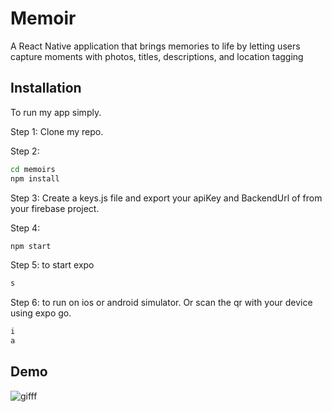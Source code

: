# Memoir

A React Native application that brings memories to life by letting users capture moments with photos, titles, descriptions, and location tagging


## Installation

To run my app simply.

Step 1: Clone my repo.

Step 2: 
```bash
cd memoirs  
npm install 
```

Step 3: Create a keys.js file and export your apiKey and BackendUrl of from your firebase project.

Step 4: 
```bash
npm start
```

Step 5: to start expo 
```bash
s
```
Step 6: to run on ios or android simulator. Or scan the qr with your device using expo go.
```bash 
i
a
```


## Demo

![gifff](https://github.com/user-attachments/assets/3a508384-6b45-4ab9-95fe-43236fd1c3f3)


